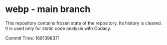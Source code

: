 # webp - main branch

This repository contains frozen state of the repository.
Its history is cleared. It is used only for static code
analysis with Codacy.

Commit Time: 1691398371